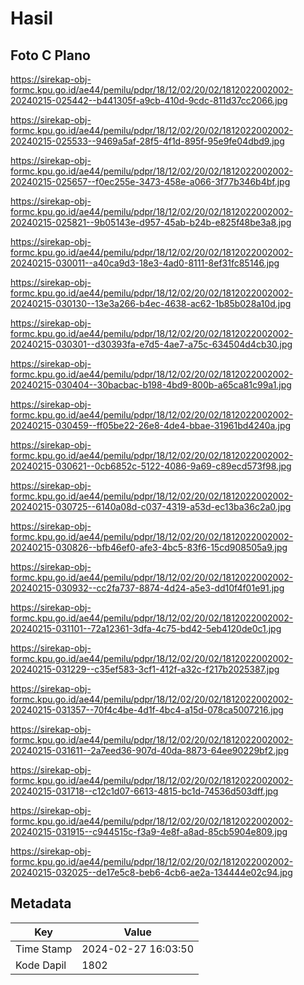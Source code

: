# Hasil

## Foto C Plano

https://sirekap-obj-formc.kpu.go.id/ae44/pemilu/pdpr/18/12/02/20/02/1812022002002-20240215-025442--b441305f-a9cb-410d-9cdc-811d37cc2066.jpg

https://sirekap-obj-formc.kpu.go.id/ae44/pemilu/pdpr/18/12/02/20/02/1812022002002-20240215-025533--9469a5af-28f5-4f1d-895f-95e9fe04dbd9.jpg

https://sirekap-obj-formc.kpu.go.id/ae44/pemilu/pdpr/18/12/02/20/02/1812022002002-20240215-025657--f0ec255e-3473-458e-a066-3f77b346b4bf.jpg

https://sirekap-obj-formc.kpu.go.id/ae44/pemilu/pdpr/18/12/02/20/02/1812022002002-20240215-025821--9b05143e-d957-45ab-b24b-e825f48be3a8.jpg

https://sirekap-obj-formc.kpu.go.id/ae44/pemilu/pdpr/18/12/02/20/02/1812022002002-20240215-030011--a40ca9d3-18e3-4ad0-8111-8ef31fc85146.jpg

https://sirekap-obj-formc.kpu.go.id/ae44/pemilu/pdpr/18/12/02/20/02/1812022002002-20240215-030130--13e3a266-b4ec-4638-ac62-1b85b028a10d.jpg

https://sirekap-obj-formc.kpu.go.id/ae44/pemilu/pdpr/18/12/02/20/02/1812022002002-20240215-030301--d30393fa-e7d5-4ae7-a75c-634504d4cb30.jpg

https://sirekap-obj-formc.kpu.go.id/ae44/pemilu/pdpr/18/12/02/20/02/1812022002002-20240215-030404--30bacbac-b198-4bd9-800b-a65ca81c99a1.jpg

https://sirekap-obj-formc.kpu.go.id/ae44/pemilu/pdpr/18/12/02/20/02/1812022002002-20240215-030459--ff05be22-26e8-4de4-bbae-31961bd4240a.jpg

https://sirekap-obj-formc.kpu.go.id/ae44/pemilu/pdpr/18/12/02/20/02/1812022002002-20240215-030621--0cb6852c-5122-4086-9a69-c89ecd573f98.jpg

https://sirekap-obj-formc.kpu.go.id/ae44/pemilu/pdpr/18/12/02/20/02/1812022002002-20240215-030725--6140a08d-c037-4319-a53d-ec13ba36c2a0.jpg

https://sirekap-obj-formc.kpu.go.id/ae44/pemilu/pdpr/18/12/02/20/02/1812022002002-20240215-030826--bfb46ef0-afe3-4bc5-83f6-15cd908505a9.jpg

https://sirekap-obj-formc.kpu.go.id/ae44/pemilu/pdpr/18/12/02/20/02/1812022002002-20240215-030932--cc2fa737-8874-4d24-a5e3-dd10f4f01e91.jpg

https://sirekap-obj-formc.kpu.go.id/ae44/pemilu/pdpr/18/12/02/20/02/1812022002002-20240215-031101--72a12361-3dfa-4c75-bd42-5eb4120de0c1.jpg

https://sirekap-obj-formc.kpu.go.id/ae44/pemilu/pdpr/18/12/02/20/02/1812022002002-20240215-031229--c35ef583-3cf1-412f-a32c-f217b2025387.jpg

https://sirekap-obj-formc.kpu.go.id/ae44/pemilu/pdpr/18/12/02/20/02/1812022002002-20240215-031357--70f4c4be-4d1f-4bc4-a15d-078ca5007216.jpg

https://sirekap-obj-formc.kpu.go.id/ae44/pemilu/pdpr/18/12/02/20/02/1812022002002-20240215-031611--2a7eed36-907d-40da-8873-64ee90229bf2.jpg

https://sirekap-obj-formc.kpu.go.id/ae44/pemilu/pdpr/18/12/02/20/02/1812022002002-20240215-031718--c12c1d07-6613-4815-bc1d-74536d503dff.jpg

https://sirekap-obj-formc.kpu.go.id/ae44/pemilu/pdpr/18/12/02/20/02/1812022002002-20240215-031915--c944515c-f3a9-4e8f-a8ad-85cb5904e809.jpg

https://sirekap-obj-formc.kpu.go.id/ae44/pemilu/pdpr/18/12/02/20/02/1812022002002-20240215-032025--de17e5c8-beb6-4cb6-ae2a-134444e02c94.jpg


## Metadata

| Key        | Value               |
| ---------- | ------------------- |
| Time Stamp | 2024-02-27 16:03:50 |
| Kode Dapil | 1802                |



